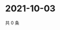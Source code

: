 # 2021-10-03

共 0 条

<!-- BEGIN WEIBO -->
<!-- 最后更新时间 Sun Oct 03 2021 19:11:40 GMT+0800 (China Standard Time) -->

<!-- END WEIBO -->
